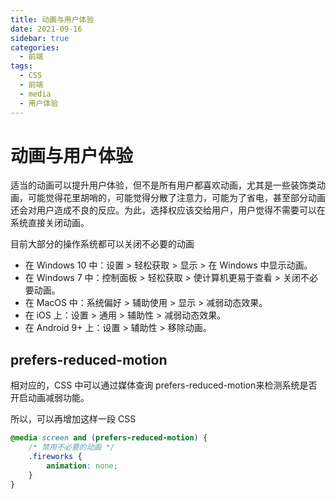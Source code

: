 ```yaml
---
title: 动画与用户体验
date: 2021-09-16
sidebar: true
categories:
  - 前端
tags:
  - CSS
  - 前端
  - media
  - 用户体验
---
```


# 动画与用户体验
适当的动画可以提升用户体验，但不是所有用户都喜欢动画，尤其是一些装饰类动画，可能觉得花里胡哨的，可能觉得分散了注意力，可能为了省电，甚至部分动画还会对用户造成不良的反应。为此，选择权应该交给用户，用户觉得不需要可以在系统直接关闭动画。

目前大部分的操作系统都可以关闭不必要的动画

- 在 Windows 10 中：设置 > 轻松获取 > 显示 > 在 Windows 中显示动画。
- 在 Windows 7 中：控制面板 > 轻松获取 > 使计算机更易于查看 > 关闭不必要动画。
- 在 MacOS 中：系统偏好 > 辅助使用 > 显示 > 减弱动态效果。
- 在 iOS 上：设置 > 通用 > 辅助性 > 减弱动态效果。
- 在 Android 9+ 上：设置 > 辅助性 > 移除动画。

## prefers-reduced-motion 
相对应的，CSS 中可以通过媒体查询 prefers-reduced-motion来检测系统是否开启动画减弱功能。

所以，可以再增加这样一段 CSS
```css
@media screen and (prefers-reduced-motion) { 
    /* 禁用不必要的动画 */ 
    .fireworks { 
        animation: none; 
    } 
}
````